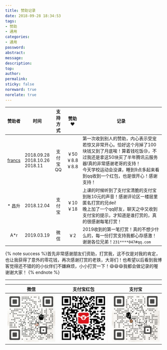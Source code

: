 ```yaml
---
title: 赞助记录
date: 2018-09-28 18:34:53
tags:
- 赞助
- 通用
categories:
- 通用
password:
abstract:
message:
description:
top:
author:
permalink:
sticky: false
noreward: true
norelate: true
---
```


|赞助者|<center>时间</center>|支持方式|赞助❤️|<center>记录</center>|
|:-:|:--|:-:|:-:|:--|
|[francs](https://postgres.fun)|2018.09.28<br>2018.10.26<br>2018.11|支付宝 QQ|￥50<br>￥8.8<br>￥8.8|第一次收到别人的赞助，内心表示受宠若惊又非常开心。恰好这个月掉了100块钱又到了月底唉！算着钱吃饭😢，不过我还是拿这50块买了半年腾讯云服务器!真的非常感谢老哥的支持！<br>今天学校运动会没课，睡到9点多起来看到qq收到一个红包，也是很开心！感谢支持！|
|* 昌升|2018.12.04|支付宝|￥10<br>￥18|上课的时候听到了支付宝清脆的支付宝到账10元的声音！感谢评论区一楼层里匿名打赏的兄dei!<br>晚上加了一个qq好友，聊天之中又收到支付宝的提示，才知道是谁打赏的，真的很感谢每笔打赏！|
|A*r|2019.03.19|微信|￥2|2019收到的第一笔打赏！真的不想少什么的，每一份打赏支持我都心存感激！谢谢各位兄弟！`231****047#qq.com`|

<!--more-->
{% note success %}首先非常感谢朋友们资助，打赏我，这不仅是对我的肯定，也让我获得了意外的零花钱，再次感谢打赏的老铁，大哥们！也希望以后看到我博客觉得还不错的的小伙伴们不嫌麻烦，小小打赏一下！😄😄😄我都会做记录的喔谢谢大家！
{% endnote %}

---

|微信|支付宝红包|支付宝|
|:-:|:-:|:-:|
|![](/images/wechatpay.gif)|![](/images/bao.png)|![](/images/alipay.gif)|